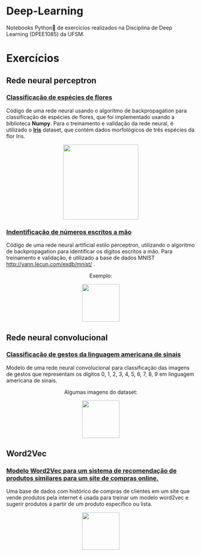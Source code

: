 # Deep-Learning

Notebooks Python🐍 de exercícios realizados na Disciplina de Deep Learning (DPEE1085) da UFSM.

# Exercícios

## Rede neural perceptron

###  <a href = "https://github.com/gomeslucasm/Deep-Learning/blob/master/BackPropagation_Iris_LucasGomes.ipynb" >Classificação de espécies de flores</a>

Código de uma rede neural usando o algoritmo de backpropagation para classificação de espécies de flores, que foi
implementado usando a biblioteca <strong>Numpy</strong>. Para o treinamento e validação da rede neural, é utilizado o 
<strong><a href ="https://archive.ics.uci.edu/ml/datasets/iris">Iris</a></strong> dataset, que contém dados morfológicos de três espécies da flor Iris.

<p align="center">
  <img max-width="100%" height="200" width = "auto" src="https://miro.medium.com/max/1200/1*2uGt_aWJoBjqF2qTzRc2JQ.jpeg">
</p>


### <a href = "https://github.com/gomeslucasm/Deep-Learning/blob/master/Exerc_Backprop_MNIST_Lucas_Gomes.ipynb" >Indentificação de números escritos a mão </a>

Código de uma rede neural artificial estilo perceptron, utilizando o algoritmo de backpropagation para identificar
os dígitos escritos a mão. Para treinamento e validação, é utilizado a base de dados MNIST <a> http://yann.lecun.com/exdb/mnist/ </a>.

<p align="center">
  Exemplo:
</p>

<p align="center">
  <img width="100" height="100" src="https://user-images.githubusercontent.com/44169749/96166004-c7641980-0ef3-11eb-93ec-8cfa12578646.PNG">
</p>

## Rede neural convolucional



### <a href = "https://github.com/gomeslucasm/Deep-Learning/blob/master/Exerc_SINAIS_Lucas_Gomes.ipynb" >Classificação de gestos da linguagem americana de sinais </a>

Modelo de uma rede neural convolucional para classificação das imagens de gestos que representam os dígitos 0, 1, 2, 3, 4, 5, 6, 7, 8,
9 em linguagem americana de sinais.


<p align="center">
  Algumas imagens do dataset:
</p>

<p align="center">
  <img max-width = '100%' height="100" src="https://user-images.githubusercontent.com/44169749/96176278-86bfcc80-0f02-11eb-98b8-f6aa4282bbc5.png">
</p>



## Word2Vec

### <a href = "https://github.com/gomeslucasm/Deep-Learning/blob/master/Word2Vec_Lucas_Gomes.ipynb" >Modelo Word2Vec para um sistema de recomendação de produtos similares para um site de compras online.</a>

 Uma base de dados com histórico de compras de clientes em um site que vende produtos pela internet é usada para treinar um modelo word2vec
e sugerir produtos a partir de um produto específico ou lista.

<p align="center">
  <img max-width = '100%' height="100" src="https://jalammar.github.io/images/word2vec/word2vec.png">
</p>


### 

